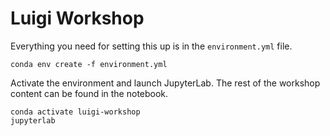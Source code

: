 # Luigi Workshop

Everything you need for setting this up is in the `environment.yml` file.

```
conda env create -f environment.yml
```

Activate the environment and launch JupyterLab. The rest of the workshop
content can be found in the notebook.

```
conda activate luigi-workshop
jupyterlab
```
